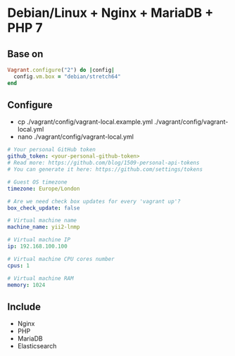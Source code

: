 # Debian/Linux + Nginx + MariaDB + PHP 7

## Base on

```ruby
Vagrant.configure("2") do |config|
  config.vm.box = "debian/stretch64"
end
```

## Configure

* cp ./vagrant/config/vagrant-local.example.yml ./vagrant/config/vagrant-local.yml
* nano ./vagrant/config/vagrant-local.yml

```yaml
# Your personal GitHub token
github_token: <your-personal-github-token>
# Read more: https://github.com/blog/1509-personal-api-tokens
# You can generate it here: https://github.com/settings/tokens

# Guest OS timezone
timezone: Europe/London

# Are we need check box updates for every 'vagrant up'?
box_check_update: false

# Virtual machine name
machine_name: yii2-lnmp

# Virtual machine IP
ip: 192.168.100.100

# Virtual machine CPU cores number
cpus: 1

# Virtual machine RAM
memory: 1024
```

## Include

* Nginx
* PHP
* MariaDB
* Elasticsearch
